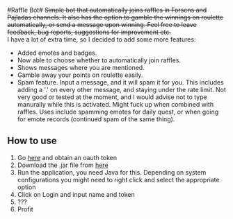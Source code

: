 #Raffle Bot#
~~Simple bot that automatically joins raffles in Forsens and Pajladas channels. It also has the option to gamble the winnings on roulette automatically, or send a message upon winning. Feel free to leave feedback, bug reports, suggestions for improvement etc.~~  
I have a lot of extra time, so I decided to add some more features:  
* Added emotes and badges.
* Now able to choose whether to automatically join raffles.
* Shows messages where you are mentioned.
* Gamble away your points on roulette easily.
* Spam feature. Input a message, and it will spam it for you. This includes adding a '.' on every other message, and staying under the rate limit. Not very good or tested at the moment, and I would advise not to type manurally while this is activated. Might fuck up when combined with raffles. Uses include spamming emotes for daily quest, or when going for emote records (continued spam of the same thing).
## How to use
1. Go [here](https://twitchapps.com/tmi/) and obtain an oauth token
2. Download the .jar file from [here](https://github.com/SebMik/RaffleBot/releases)
3. Run the application, you need Java for this. Depending on system configurations you might need to right click and select the appropriate option
4. Click on Login and input name and token
5. ???
6. Profit
